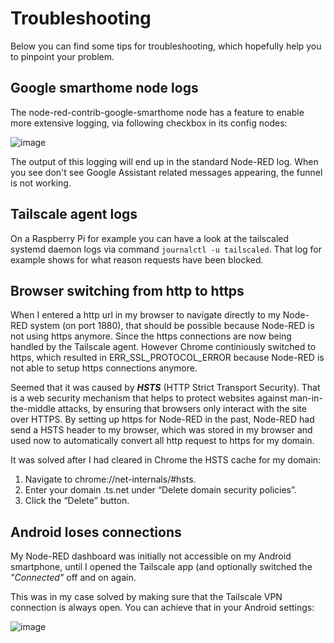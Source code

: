# Troubleshooting

Below you can find some tips for troubleshooting, which hopefully help you to pinpoint your problem.  

## Google smarthome node logs

The node-red-contrib-google-smarthome node has a feature to enable more extensive logging, via following checkbox in its config nodes:

![image](https://github.com/user-attachments/assets/d4ba390b-c74e-48c8-9fb8-55003ca5966b)

The output of this logging will end up in the standard Node-RED log.  When you see don't see Google Assistant related messages appearing, the funnel is not working.

## Tailscale agent logs

On a Raspberry Pi for example you can have a look at the tailscaled systemd daemon logs via command `journalctl -u tailscaled`.  That log for example shows for what reason requests have been blocked.

## Browser switching from http to https

When I entered a http url in my browser to navigate directly to my Node-RED system (on port 1880), that should be possible because Node-RED is not using https anymore.  Since the https connections are now being handled by the Tailscale agent.  However Chrome continiously switched to https, which resulted in ERR_SSL_PROTOCOL_ERROR because Node-RED is not able to setup https connections anymore.

Seemed that it was caused by ***HSTS*** (HTTP Strict Transport Security).  That is a web security mechanism that helps to protect websites against man-in-the-middle attacks, by ensuring that browsers only interact with the site over HTTPS.  By setting up https for Node-RED in the past, Node-RED had send a HSTS header to my browser, which was stored in my browser and used now to automatically convert all http request to https for my domain.

It was solved after I had cleared in Chrome the HSTS cache for my domain:
1. Navigate to chrome://net-internals/#hsts.
2. Enter your domain <your-virtual-hostname>.ts.net under “Delete domain security policies”.
3. Click the “Delete” button.

## Android loses connections

My Node-RED dashboard was initially not accessible on my Android smartphone, until I opened the Tailscale app (and optionally switched the *"Connected"* off and on again.

This was in my case solved by making sure that the Tailscale VPN connection is always open.  You can achieve that in your Android settings:

![image](https://github.com/user-attachments/assets/9e277779-a721-4d57-ad93-68a932d2e90e)
